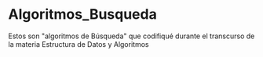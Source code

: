 # Algoritmos_Busqueda
Estos son "algoritmos de Búsqueda" que codifiqué durante el transcurso de la materia Estructura de Datos y Algoritmos
